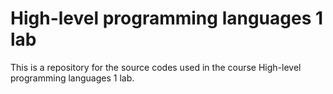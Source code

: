 # High-level programming languages 1 lab

This is a repository for the source codes used in the course High-level programming languages 1 lab.
